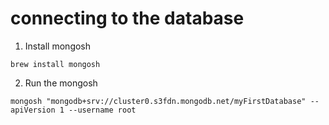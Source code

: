 # connecting to the database

1. Install mongosh
```
brew install mongosh
```
2. Run the mongosh
```
mongosh "mongodb+srv://cluster0.s3fdn.mongodb.net/myFirstDatabase" --apiVersion 1 --username root
```



